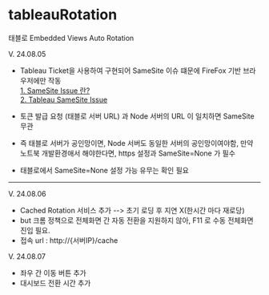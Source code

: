 # tableauRotation
태블로 Embedded Views Auto Rotation

V. 24.08.05  
* Tableau Ticket을 사용하여 구현되어 SameSite 이슈 떄문에 FireFox 기반 브라우저에만 작동   
[1. SameSite Issue 란?](https://www.codeit.kr/tutorials/94/%EC%BF%A0%ED%82%A4%EC%9D%98%20SameSite%20%EC%98%B5%EC%85%98%EC%9D%B4%EB%9E%80%3F)   
[2. Tableau SameSite Issue](https://help.salesforce.com/s/articleView?id=001472205&type=1)

* 토큰 발급 요청 (태블로 서버 URL) 과 Node 서버의 URL 이 일치하면 SameSite 무관   
* 즉  태블로 서버가 공인망이면, Node 서버도 동일한 서버의 공인망이여야함, 만약 노트북 개발환경애서 해야한다면, https 설정과 SameSite=None 가 필수   
* 태블로에서 SameSite=None 설정 가능 유무는 확인 필요

------

V. 24.08.06   
* Cached Rotation 서비스 추가 --> 초기 로딩 후 지연 X(한시간 마다 재로당)   
* but 크롬 정책으로 전체화면 간 자동 전환을 지원하지 않아, F11 로 수동 전체화면 진입 필요.   
* 접속 url : http://{서버IP}/cache    
   
V. 24.08.07   
* 좌우 간 이동 버튼 추가   
* 대시보드 전환 시간 추가   

